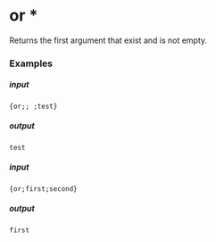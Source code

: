 # or *
		
Returns the first argument that exist and is not empty.

### Examples

##### input
```{or;; ;test}```

##### output
```test```


##### input
```{or;first;second}```

##### output
```first```